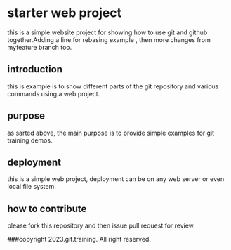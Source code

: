 # starter web project
this is a simple website project for showing how to use git and github together.Adding a line for rebasing example , then more changes from myfeature branch too.
 
## introduction
this is example is to show different parts of the git repository and various commands using a web project.

## purpose
as sarted above, the main purpose is to provide simple examples for git training demos.

## deployment
this is a simple web project, deployment can be on any web server or even local file system.

## how to contribute
please fork this repository and then issue pull request for review.

###copyright
2023.git.training. All right reserved.